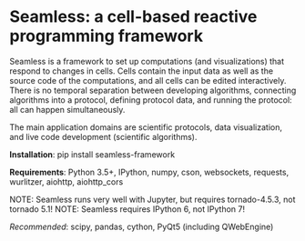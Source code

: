Seamless: a cell-based reactive programming framework
=====================================================

Seamless is a framework to set up computations (and visualizations) that respond to changes in cells. Cells contain the input data as well as the source code of the computations, and all cells can be edited interactively. There is no temporal separation between developing algorithms, connecting algorithms into a protocol, defining protocol data, and running the protocol: all can happen simultaneously.

The main application domains are scientific protocols, data visualization, and
live code development (scientific algorithms).

**Installation**: pip install seamless-framework

**Requirements**: Python 3.5+, IPython, numpy, cson, websockets, requests, wurlitzer, aiohttp, aiohttp_cors

NOTE: Seamless runs very well with Jupyter, but requires tornado-4.5.3, not tornado 5.1!
NOTE: Seamless requires IPython 6, not IPython 7!

*Recommended*: scipy, pandas, cython, PyQt5 (including QWebEngine)
